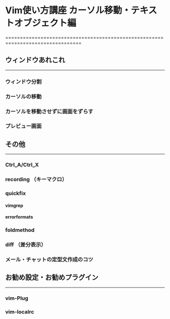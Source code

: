 # Vim使い方講座 カーソル移動・テキストオブジェクト編
================================================================================

## ウィンドウあれこれ
--------------------------------------------------------------------------------

### ウィンドウ分割
### カーソルの移動
### カーソルを移動させずに画面をずらす
### プレビュー画面


## その他
--------------------------------------------------------------------------------

### Ctrl_A/Ctrl_X
### recording （キーマクロ）
### quickfix
#### vimgrep
#### errorformats
### foldmethod
### diff （差分表示）
### メール・チャットの定型文作成のコツ


## お勧め設定・お勧めプラグイン
--------------------------------------------------------------------------------

### vim-Plug
### vim-localrc

<!-- vim: set ft=markdown et sw=4 :-->
